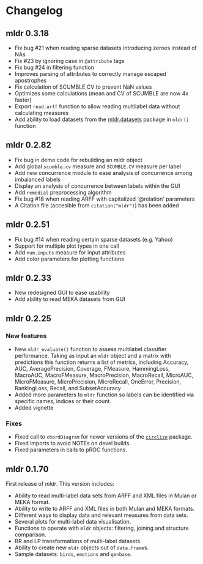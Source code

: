 # Changelog

## mldr 0.3.18

* Fix bug #21 when reading sparse datasets introducing zeroes instead of NAs 
* Fix #23 by ignoring case in `@attribute` tags
* Fix bug #24 in filtering function
* Improves parsing of attributes to correctly manage escaped apostrophes
* Fix calculation of SCUMBLE CV to prevent NaN values
* Optimizes some calculations (mean and CV of SCUMBLE are now 4x faster)
* Export `read.arff` function to allow reading multilabel data without calculating measures
* Add ability to load datasets from the [mldr.datasets](https://github.com/fcharte/mldr.datasets) package in `mldr()` function

## mldr 0.2.82

* Fix bug in demo code for rebuilding an mldr object
* Add global `scumble.cv` measure and `SCUMBLE.CV` measure per label
* Add new concurrence module to ease analysis of concurrence among imbalanced labels
* Display an analysis of concurrence between labels within the GUI
* Add `remedial` preprocessing algorithm
* Fix bug #18 when reading ARFF with capitalized '@relation' parameters
* A Citation file (accesible from `citation("mldr")`) has been added

## mldr 0.2.51

* Fix bug #14 when reading certain sparse datasets (e.g. Yahoo)
* Support for multiple plot types in one call
* Add `num.inputs` measure for input attributes
* Add color parameters for plotting functions

## mldr 0.2.33

* New redesigned GUI to ease usability
* Add ability to read MEKA datasets from GUI

## mldr 0.2.25

### New features

* New `mldr_evaluate()` function to assess multilabel classifier performance. Taking as input an `mldr` object and a matrix with predictions this function returns a list of metrics, including Accuracy, AUC, AveragePrecision, Coverage, FMeasure, HammingLoss, MacroAUC, MacroFMeasure, MacroPrecision, MacroRecall, MicroAUC, MicroFMeasure, MicroPrecision, MicroRecall, OneError, Precision, RankingLoss, Recall, and SubsetAccuracy
* Added more parameters to `mldr` function so labels can be identified via specific names,
indices or their count.
* Added vignette

### Fixes

* Fixed call to `chordDiagram` for newer versions of the [`circlize`](https://github.com/jokergoo/circlize) package.
* Fixed imports to avoid NOTEs on devel builds.
* Fixed parameters in calls to pROC functions.

## mldr 0.1.70

First release of *mldr*. This version includes:

* Ability to read multi-label data sets from ARFF and XML files in Mulan or MEKA format.
* Ability to write to ARFF and XML files in both Mulan and MEKA formats.
* Different ways to display data and relevant measures from data sets.
* Several plots for multi-label data visualisation.
* Functions to operate with `mldr` objects: filtering, joining and structure comparison.
* BR and LP transformations of multi-label datasets.
* Ability to create new `mldr` objects out of `data.frame`s.
* Sample datasets: `birds`, `emotions` and `genbase`.
